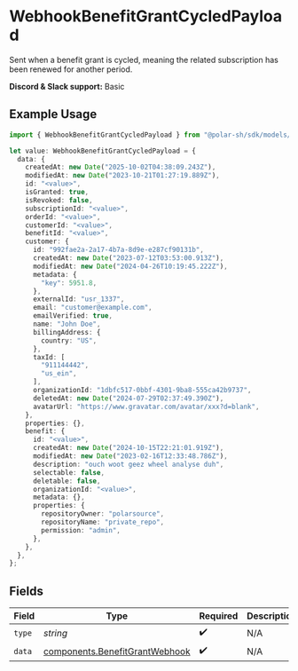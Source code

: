 # WebhookBenefitGrantCycledPayload

Sent when a benefit grant is cycled,
meaning the related subscription has been renewed for another period.

**Discord & Slack support:** Basic

## Example Usage

```typescript
import { WebhookBenefitGrantCycledPayload } from "@polar-sh/sdk/models/components/webhookbenefitgrantcycledpayload.js";

let value: WebhookBenefitGrantCycledPayload = {
  data: {
    createdAt: new Date("2025-10-02T04:38:09.243Z"),
    modifiedAt: new Date("2023-10-21T01:27:19.889Z"),
    id: "<value>",
    isGranted: true,
    isRevoked: false,
    subscriptionId: "<value>",
    orderId: "<value>",
    customerId: "<value>",
    benefitId: "<value>",
    customer: {
      id: "992fae2a-2a17-4b7a-8d9e-e287cf90131b",
      createdAt: new Date("2023-07-12T03:53:00.913Z"),
      modifiedAt: new Date("2024-04-26T10:19:45.222Z"),
      metadata: {
        "key": 5951.8,
      },
      externalId: "usr_1337",
      email: "customer@example.com",
      emailVerified: true,
      name: "John Doe",
      billingAddress: {
        country: "US",
      },
      taxId: [
        "911144442",
        "us_ein",
      ],
      organizationId: "1dbfc517-0bbf-4301-9ba8-555ca42b9737",
      deletedAt: new Date("2024-07-29T02:37:49.390Z"),
      avatarUrl: "https://www.gravatar.com/avatar/xxx?d=blank",
    },
    properties: {},
    benefit: {
      id: "<value>",
      createdAt: new Date("2024-10-15T22:21:01.919Z"),
      modifiedAt: new Date("2023-02-16T12:33:48.786Z"),
      description: "ouch woot geez wheel analyse duh",
      selectable: false,
      deletable: false,
      organizationId: "<value>",
      metadata: {},
      properties: {
        repositoryOwner: "polarsource",
        repositoryName: "private_repo",
        permission: "admin",
      },
    },
  },
};
```

## Fields

| Field                                                                            | Type                                                                             | Required                                                                         | Description                                                                      | Example                                                                          |
| -------------------------------------------------------------------------------- | -------------------------------------------------------------------------------- | -------------------------------------------------------------------------------- | -------------------------------------------------------------------------------- | -------------------------------------------------------------------------------- |
| `type`                                                                           | *string*                                                                         | :heavy_check_mark:                                                               | N/A                                                                              | benefit_grant.cycled                                                             |
| `data`                                                                           | [components.BenefitGrantWebhook](../../models/components/benefitgrantwebhook.md) | :heavy_check_mark:                                                               | N/A                                                                              |                                                                                  |